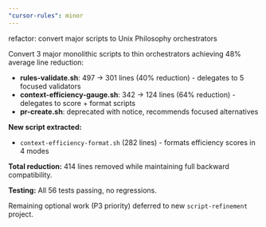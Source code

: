 ```yaml
---
"cursor-rules": minor
---
```


refactor: convert major scripts to Unix Philosophy orchestrators

Convert 3 major monolithic scripts to thin orchestrators achieving 48% average line reduction:

- **rules-validate.sh**: 497 → 301 lines (40% reduction) - delegates to 5 focused validators
- **context-efficiency-gauge.sh**: 342 → 124 lines (64% reduction) - delegates to score + format scripts  
- **pr-create.sh**: deprecated with notice, recommends focused alternatives

**New script extracted:**
- `context-efficiency-format.sh` (282 lines) - formats efficiency scores in 4 modes

**Total reduction:** 414 lines removed while maintaining full backward compatibility.

**Testing:** All 56 tests passing, no regressions.

Remaining optional work (P3 priority) deferred to new `script-refinement` project.

